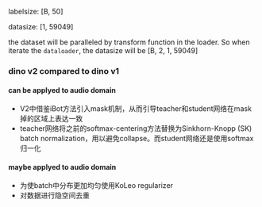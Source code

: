 
labelsize: [B, 50]

datasize: [1, 59049]

the dataset will be paralleled by transform function in the loader. So when iterate the `dataloader`, the datasize will be [B, 2, 1, 59049]

### dino v2 compared to dino v1

#### can be applyed to audio domain

- V2中借鉴iBot方法引入mask机制，从而引导teacher和student网络在mask掉的区域上表达一致
- teacher网络将之前的softmax-centering方法替换为Sinkhorn-Knopp (SK) batch normalization，用以避免collapse。而student网络还是使用softmax归一化

#### maybe applyed to audio domain

- 为使batch中分布更加均匀使用KoLeo regularizer
- 对数据进行隐空间去重